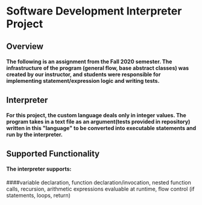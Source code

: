 # Software Development Interpreter Project

## Overview
#### The following is an assignment from the Fall 2020 semester. The infrastructure of the program (general flow, base abstract classes) was created by our instructor, and students were responsible for implementing statement/expression logic and writing tests. 

## Interpreter
#### For this project, the custom language deals only in integer values. The program takes in a text file as an argument(tests provided in repository) written in this "language" to be converted into executable statements and run by the interpreter.

## Supported Functionality
#### The interpreter supports: 
####variable declaration, function declaration/invocation, nested function calls, recursion, arithmetic expressions evaluable at runtime, flow control (if statements, loops, return)